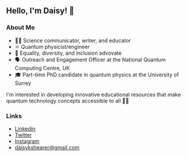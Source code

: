 ## Hello, I'm Daisy! 👋

### About Me
- 👩‍🔬 Science communicator, writer, and educator
- ⚛ Quantum physicist/engineer
- 💬 Equality, diversity, and inclusion advovate
- 🗣 Outreach and Engagement Officer at the National Quantum Computing Centre, UK
- 🎓 Part-time PhD candidate in quantum physics at the University of Surrey

I'm interested in developing innovative educational resources that make quantum technology concepts accessible to all 👩‍🏫

### Links
- [Linkedin](https://www.linkedin.com/in/daisy-shearer/)
- [Twitter](https://twitter.com/QuantumDaisy)
- [Instagram](https://www.instagram.com/notesfromthephysicslab/)
- [daisykshearer@gmail.com](mailto:daisykshearer@gmail.com)
